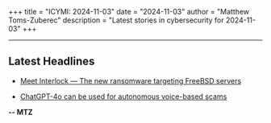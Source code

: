 +++
title = "ICYMI: 2024-11-03"
date = "2024-11-03"
author = "Matthew Toms-Zuberec"
description = "Latest stories in cybersecurity for 2024-11-03"
+++

---------------------------------------------------------------------------
## Latest Headlines
- [Meet Interlock — The new ransomware targeting FreeBSD servers](https://www.bleepingcomputer.com/news/security/meet-interlock-the-new-ransomware-targeting-freebsd-servers/)

- [ChatGPT-4o can be used for autonomous voice-based scams](https://www.bleepingcomputer.com/news/security/chatgpt-4o-can-be-used-for-autonomous-voice-based-scams/)

**-- MTZ**